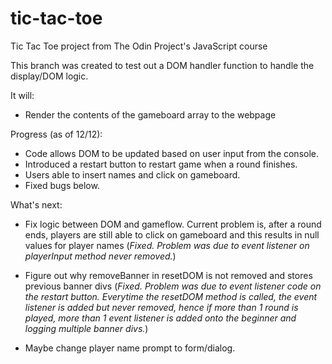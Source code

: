 # tic-tac-toe
Tic Tac Toe project from The Odin Project's JavaScript course

This branch was created to test out a DOM handler function to handle the display/DOM logic.

It will:
- Render the contents of the gameboard array to the webpage

Progress (as of 12/12):
- Code allows DOM to be updated based on user input from the console.
- Introduced a restart button to restart game when a round finishes.
- Users able to insert names and click on gameboard.
- Fixed bugs below.

What's next:
- Fix logic between DOM and gameflow. Current problem is, after a round ends, players are still able to click on gameboard and this results in null values for player names (*Fixed. Problem was due to event listener on playerInput method never removed.*)

- Figure out why removeBanner in resetDOM is not removed and stores previous banner divs (*Fixed. Problem was due to event listener code on the restart button. Everytime the resetDOM method is called, the event listener is added but never removed, hence if more than 1 round is played, more than 1 event listener is added onto the beginner and logging multiple banner divs.*)

- Maybe change player name prompt to form/dialog.

